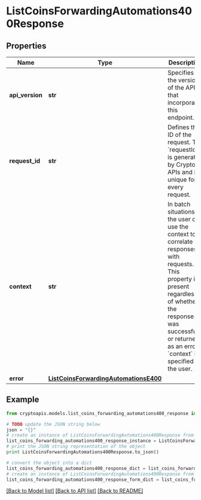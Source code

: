 # ListCoinsForwardingAutomations400Response


## Properties
Name | Type | Description | Notes
------------ | ------------- | ------------- | -------------
**api_version** | **str** | Specifies the version of the API that incorporates this endpoint. | 
**request_id** | **str** | Defines the ID of the request. The &#x60;requestId&#x60; is generated by Crypto APIs and it&#39;s unique for every request. | 
**context** | **str** | In batch situations the user can use the context to correlate responses with requests. This property is present regardless of whether the response was successful or returned as an error. &#x60;context&#x60; is specified by the user. | [optional] 
**error** | [**ListCoinsForwardingAutomationsE400**](ListCoinsForwardingAutomationsE400.md) |  | 

## Example

```python
from cryptoapis.models.list_coins_forwarding_automations400_response import ListCoinsForwardingAutomations400Response

# TODO update the JSON string below
json = "{}"
# create an instance of ListCoinsForwardingAutomations400Response from a JSON string
list_coins_forwarding_automations400_response_instance = ListCoinsForwardingAutomations400Response.from_json(json)
# print the JSON string representation of the object
print ListCoinsForwardingAutomations400Response.to_json()

# convert the object into a dict
list_coins_forwarding_automations400_response_dict = list_coins_forwarding_automations400_response_instance.to_dict()
# create an instance of ListCoinsForwardingAutomations400Response from a dict
list_coins_forwarding_automations400_response_form_dict = list_coins_forwarding_automations400_response.from_dict(list_coins_forwarding_automations400_response_dict)
```
[[Back to Model list]](../README.md#documentation-for-models) [[Back to API list]](../README.md#documentation-for-api-endpoints) [[Back to README]](../README.md)


